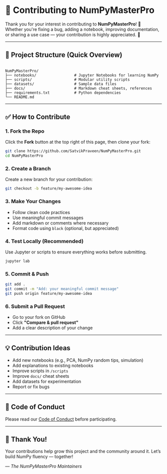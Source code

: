 # 🤝 Contributing to NumPyMasterPro

Thank you for your interest in contributing to **NumPyMasterPro**! 🚀  
Whether you're fixing a bug, adding a notebook, improving documentation, or sharing a use case — your contribution is highly appreciated. 💙

---

## 🧭 Project Structure (Quick Overview)

```

NumPyMasterPro/
├── notebooks/                 # Jupyter Notebooks for learning NumPy
├── scripts/                   # Modular utility scripts
├── datasets/                  # Sample data files
├── docs/                      # Markdown cheat sheets, references
├── requirements.txt           # Python dependencies
└── README.md

````

---

## ✅ How to Contribute

### 1. Fork the Repo

Click the **Fork** button at the top right of this page, then clone your fork:

```bash
git clone https://github.com/SatvikPraveen/NumPyMasterPro.git
cd NumPyMasterPro
```

### 2. Create a Branch

Create a new branch for your contribution:

```bash
git checkout -b feature/my-awesome-idea
```

### 3. Make Your Changes

* Follow clean code practices
* Use meaningful commit messages
* Add markdown or comments where necessary
* Format code using `black` (optional, but appreciated)

### 4. Test Locally (Recommended)

Use Jupyter or scripts to ensure everything works before submitting.

```bash
jupyter lab
```

### 5. Commit & Push

```bash
git add .
git commit -m "Add: your meaningful commit message"
git push origin feature/my-awesome-idea
```

### 6. Submit a Pull Request

* Go to your fork on GitHub
* Click **"Compare & pull request"**
* Add a clear description of your change

---

## 💡 Contribution Ideas

* Add new notebooks (e.g., PCA, NumPy random tips, simulation)
* Add explanations to existing notebooks
* Improve scripts in `/scripts`
* Improve `docs/` cheat sheets
* Add datasets for experimentation
* Report or fix bugs

---

## 📜 Code of Conduct

Please read our [Code of Conduct](CODE_OF_CONDUCT.md) before participating.

---

## 🙌 Thank You!

Your contributions help grow this project and the community around it.
Let’s build NumPy fluency — together!

— *The NumPyMasterPro Maintainers*

```

